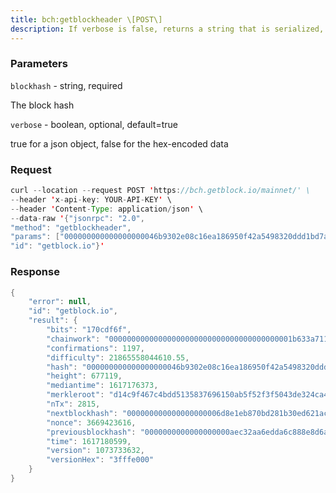 ```yaml
---
title: bch:getblockheader \[POST\]
description: If verbose is false, returns a string that is serialized, hex-encodeddata for blockheader hash.If verbose is true, returns an Object with information about blockheaderhash.
---
```


### Parameters


`blockhash` - string, required

The block hash

`verbose` - boolean, optional, default=true

true for a json object, false for the hex-encoded data

### Request

``` java
curl --location --request POST 'https://bch.getblock.io/mainnet/' \
--header 'x-api-key: YOUR-API-KEY' \
--header 'Content-Type: application/json' \
--data-raw '{"jsonrpc": "2.0",
"method": "getblockheader",
"params": ["000000000000000000046b9302e08c16ea186950f42a5498320ddd1bd7ab3428", null],
"id": "getblock.io"}'
```

###  Response

``` java
{
    "error": null,
    "id": "getblock.io",
    "result": {
        "bits": "170cdf6f",
        "chainwork": "00000000000000000000000000000000000000001b633a711a2334c78a29bb40",
        "confirmations": 1197,
        "difficulty": 21865558044610.55,
        "hash": "000000000000000000046b9302e08c16ea186950f42a5498320ddd1bd7ab3428",
        "height": 677119,
        "mediantime": 1617176373,
        "merkleroot": "d14c9f467c4bdd5135837696150ab5f52f3f5043de324ca4e5766b195b9f8f37",
        "nTx": 2815,
        "nextblockhash": "000000000000000000006d8e1eb870bd281b30ed621acf6b8d6af2a3c7ab61f1",
        "nonce": 3669423616,
        "previousblockhash": "0000000000000000000aec32aa6edda6c888e8d6a0183d9c976064f98430c2da",
        "time": 1617180599,
        "version": 1073733632,
        "versionHex": "3fffe000"
    }
}
```


